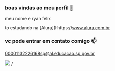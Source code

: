 ### boas vindas ao meu perfil 👺

meu nome e ryan felix

to estudando na [Alura](hhttps://www.alura.com.br



### vc pode entrar em contato comigo 📫

00001132226168sp@al.educacao.sp.gov.br


![](https://media1.tenor.com/m/ZEvnyfQea3MAAAAd/cat-money.gif)
/
